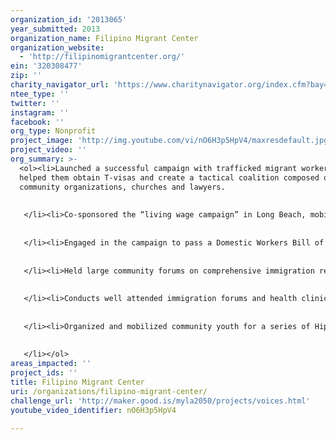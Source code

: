 ```yaml
---
organization_id: '2013065'
year_submitted: 2013
organization_name: Filipino Migrant Center
organization_website:
  - 'http://filipinomigrantcenter.org/'
ein: '320308477'
zip: ''
charity_navigator_url: 'https://www.charitynavigator.org/index.cfm?bay=search.profile&ein=320308477'
ntee_type: ''
twitter: ''
instagram: ''
facebook: ''
org_type: Nonprofit
project_image: 'http://img.youtube.com/vi/nO6H3p5HpV4/maxresdefault.jpg'
project_video: ''
org_summary: >-
  <ol><li>Launched a successful campaign with trafficked migrant workers that
  helped them obtain T-visas and create a tactical coalition composed of
  community organizations, churches and lawyers.
   
   
   </li><li>Co-sponsored the “living wage campaign” in Long Beach, mobilizing community members collecting thousands of signatures and campaigning for a bill that was passed in the popular vote.
   
   
   </li><li>Engaged in the campaign to pass a Domestic Workers Bill of Rights through legislative visits, actions in Sacramento and actions in Los Angeles. 
   
   
   </li><li>Held large community forums on comprehensive immigration reform and DACA (Deferred Action) for dreamers.
   
   
   </li><li>Conducts well attended immigration forums and health clinics in Long Beach for low-income families, migrant workers and youth.
   
   
   </li><li>Organized and mobilized community youth for a series of Hip-Hop workshops in Carson and Long Beach.
   
   
   </li></ol>
areas_impacted: ''
project_ids: ''
title: Filipino Migrant Center
uri: /organizations/filipino-migrant-center/
challenge_url: 'http://maker.good.is/myla2050/projects/voices.html'
youtube_video_identifier: nO6H3p5HpV4

---
```

